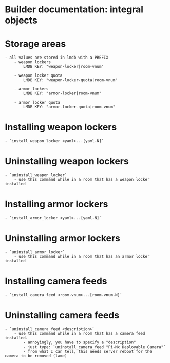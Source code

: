 # Builder documentation: integral objects

# Storage areas
	- all values are stored in lmdb with a PREFIX
		- weapon lockers
			LMDB KEY: "weapon-locker|room-vnum"

		- weapon locker quota
			LMDB KEY: "weapon-locker-quota|room-vnum"

		- armor lockers
			LMDB KEY: "armor-locker|room-vnum"

		- armor locker quota
			LMDB KEY: "armor-locker-quota|room-vnum"

# Installing weapon lockers
	- `install_weapon_locker <yaml>...[yaml-N]`

# Uninstalling weapon lockers
	- `uninstall_weapon_locker`
		- use this command while in a room that has a weapon locker installed

# Installing armor lockers
	- `install_armor_locker <yaml>...[yaml-N]`

# Uninstalling armor lockers
	- `uninstall_armor_locker`
		- use this command while in a room that has an armor locker installed

# Installing camera feeds
	- `install_camera_feed <room-vnum>...[room-vnum-N]`

# Uninstalling camera feeds
	- `uninstall_camera_feed <description>`
		- use this command while in a room that has a camera feed installed.
			- annoyingly, you have to specify a "description"
			- just type: `uninstall_camera_feed "Pi-Mx Deployable Camera"`
			- from what I can tell, this needs server reboot for the camera to be removed (lame)

